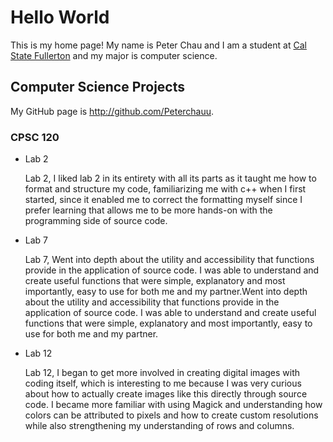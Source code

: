 # Hello World

This is my home page! My name is Peter Chau and I am a student at [Cal State Fullerton](http://www.fullerton.edu/) and my major is computer science.

## Computer Science Projects

My GitHub page is http://github.com/Peterchauu.

### CPSC 120

* Lab 2

    Lab 2, I liked lab 2 in its entirety with all its parts as it taught me how to format and structure my code, familiarizing me with c++ when I first started, since it enabled me to correct the formatting myself since I prefer learning that allows me to be more hands-on with the programming side of source code.

* Lab 7

    Lab 7, Went into depth about the utility and accessibility that functions provide in the application of source code. I was able to understand and create useful functions that were simple, explanatory and most importantly, easy to use for both me and my partner.Went into depth about the utility and accessibility that functions provide in the application of source code. I was able to understand and create useful functions that were simple, explanatory and most importantly, easy to use for both me and my partner.

* Lab 12

    Lab 12, I began to get more involved in creating digital images with coding itself, which is interesting to me because I was very curious about how to actually create images like this directly through source code. I became more familiar with using Magick and understanding how colors can be attributed to pixels and how to create custom resolutions while also strengthening my understanding of rows and columns.